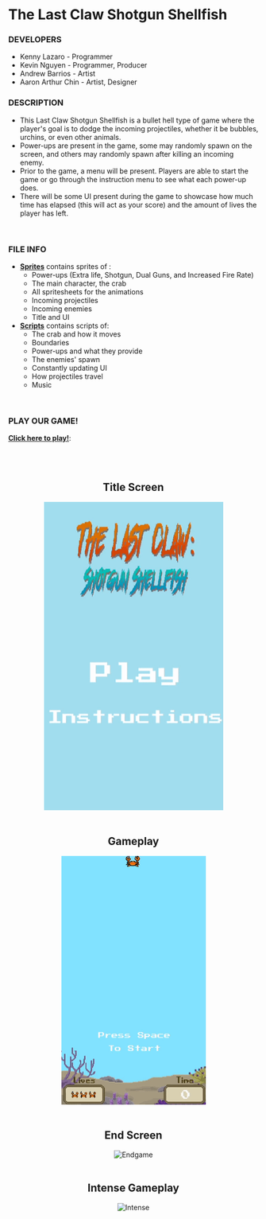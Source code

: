# The Last Claw Shotgun Shellfish

### DEVELOPERS

- Kenny Lazaro - Programmer
- Kevin Nguyen - Programmer, Producer
- Andrew Barrios - Artist
- Aaron Arthur Chin - Artist, Designer


### DESCRIPTION

- This Last Claw Shotgun Shellfish is a bullet hell type of game where the player's goal is to dodge the incoming projectiles, whether it be bubbles, urchins, or even other animals.
- Power-ups are present in the game, some may randomly spawn on the screen, and others may randomly spawn after killing an incoming enemy.
- Prior to the game, a menu will be present. Players are able to start the game or go through the instruction menu to see what each power-up does.
- There will be some UI present during the game to showcase how much time has elapsed (this will act as your score) and the amount of lives the player has left.
<br>

### FILE INFO

- [**Sprites**](https://github.com/k-lazaro/TheLastClawShotgunShellfish/tree/master/Assets/Sprites/Spritesheet) contains sprites of :
  - Power-ups (Extra life, Shotgun, Dual Guns, and Increased Fire Rate)
  - The main character, the crab
  - All spritesheets for the animations
  - Incoming projectiles
  - Incoming enemies
  - Title and UI
- [**Scripts**](https://github.com/k-lazaro/TheLastClawShotgunShellfish/tree/master/Assets/Scripts) contains scripts of:
  - The crab and how it moves
  - Boundaries
  - Power-ups and what they provide
  - The enemies' spawn
  - Constantly updating UI
  - How projectiles travel
  - Music
<br>

### PLAY OUR GAME!

[**Click here to play!**](https://klazaro.itch.io/the-last-claw-shotgun-shellfish):

<br>

<div align="center">
  <br>
  <h2>Title Screen</h2>
  <img src="demos/Menu.gif" alt="Menu">
  <br>
  <br>
  <h2>Gameplay</h2>
  <img src="demos/Gameplay.gif" alt="Gameplay">
  <br>
  <br>
  <h2>End Screen</h2>
  <img src="demos/Endgame.gif" alt="Endgame">
  <br>
  <br>
  <h2>Intense Gameplay</h2>
  <img src="demos/Intense.gif" alt="Intense">
</div>
